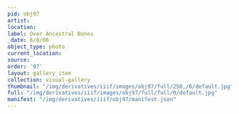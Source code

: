 ```yaml
---
pid: obj97
artist: 
location: 
label: Over Ancestral Bones
_date: 6/8/06
object_type: photo
current_location: 
source: 
order: '97'
layout: gallery_item
collection: visual-gallery
thumbnail: "/img/derivatives/iiif/images/obj97/full/250,/0/default.jpg"
full: "/img/derivatives/iiif/images/obj97/full/full/0/default.jpg"
manifest: "/img/derivatives/iiif/obj97/manifest.json"
---
```

